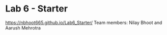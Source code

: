 # Lab 6 - Starter
https://nbhoot665.github.io/Lab6_Starter/
Team members: Nilay Bhoot and Aarush Mehrotra
